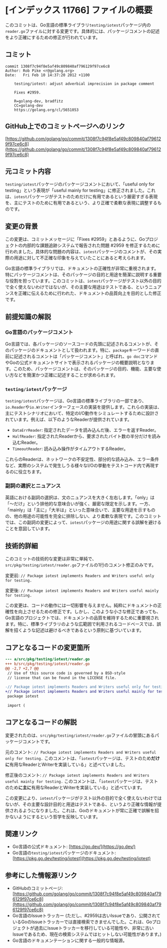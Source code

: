 # [インデックス 11766] ファイルの概要

このコミットは、Go言語の標準ライブラリ`testing/iotest`パッケージ内の`reader.go`ファイルに対する変更です。具体的には、パッケージコメントの記述をより正確にするための修正が行われています。

## コミット

```
commit 1308f7c94f8e5af49c809840af796129f97ce6c8
Author: Rob Pike <r@golang.org>
Date:   Fri Feb 10 14:37:20 2012 +1100

    testing/iotest: adjust adverbial imprecision in package comment
    
    Fixes #2959.
    
    R=golang-dev, bradfitz
    CC=golang-dev
    https://golang.org/cl/5651053
```

## GitHub上でのコミットページへのリンク

[https://github.com/golang/go/commit/1308f7c94f8e5af49c809840af796129f97ce6c8](https://github.com/golang/go/commit/1308f7c94f8e5af49c809840af796129f97ce6c8)

## 元コミット内容

`testing/iotest`パッケージのパッケージコメントにおいて、「useful only for testing」という表現が「useful mainly for testing」に修正されました。これは、`iotest`パッケージがテストのためだけに有用であるという厳密すぎる表現を、主にテストのために有用であるという、より正確で柔軟な表現に調整するものです。

## 変更の背景

この変更は、コミットメッセージに「Fixes #2959」とあるように、Goプロジェクトの内部的な課題追跡システムで報告された問題 #2959 を修正するために行われました。具体的な問題の内容は、`iotest`パッケージのコメントが、その実際の用途に対して不正確な印象を与えていたことにあると考えられます。

Go言語の標準ライブラリでは、ドキュメントの正確性が非常に重視されます。特にパッケージコメントは、そのパッケージの目的と用途を簡潔に説明する重要な役割を担っています。このコミットは、`iotest`パッケージがテスト以外の目的で全く使えないわけではないが、その主要な用途はテストである、というニュアンスを正確に伝えるために行われた、ドキュメントの品質向上を目的とした修正です。

## 前提知識の解説

### Go言語のパッケージコメント

Go言語では、各パッケージのソースコードの先頭に記述されるコメントが、そのパッケージのドキュメントとして扱われます。特に、`package`キーワードの直前に記述されるコメントは「パッケージコメント」と呼ばれ、`go doc`コマンドやGoの公式ドキュメントサイトで表示されるパッケージの概要説明となります。このため、パッケージコメントは、そのパッケージの目的、機能、主要な使い方などを簡潔かつ正確に記述することが求められます。

### `testing/iotest`パッケージ

`testing/iotest`パッケージは、Go言語の標準ライブラリの一部であり、`io.Reader`や`io.Writer`インターフェースの実装を提供します。これらの実装は、主にテストシナリオにおいて、特定のI/O動作をシミュレートするために設計されています。例えば、以下のようなReaderが提供されています。

*   `DataErrReader`: 指定されたデータを読み込んだ後、エラーを返すReader。
*   `HalfReader`: 指定されたReaderから、要求されたバイト数の半分だけを読み込むReader。
*   `TimeoutReader`: 読み込み操作がタイムアウトするReader。

これらのReaderは、ネットワークの不安定性、部分的な読み込み、エラー条件など、実際のシステムで発生しうる様々なI/Oの挙動をテストコード内で再現するのに役立ちます。

### 副詞の選択とニュアンス

英語における副詞の選択は、文のニュアンスを大きく左右します。「only」は「〜だけ」という排他的な意味合いが強く、厳密な限定を示します。一方、「mainly」は「主に」「大半は」といった意味合いで、主要な用途を示すものの、他の用途の可能性を完全に排除しない、より柔軟な表現です。このコミットでは、この副詞の変更によって、`iotest`パッケージの用途に関する誤解を避けることを意図しています。

## 技術的詳細

このコミットの技術的な変更は非常に単純で、`src/pkg/testing/iotest/reader.go`ファイルの1行のコメント修正のみです。

変更前:
`// Package iotest implements Readers and Writers useful only for testing.`

変更後:
`// Package iotest implements Readers and Writers useful mainly for testing.`

この変更は、コードの動作には一切影響を与えません。純粋にドキュメントの正確性を向上させるための修正です。しかし、このような小さな修正であっても、Go言語のプロジェクトでは、ドキュメントの品質を維持するために重要視されます。特に、標準ライブラリのような広範囲で利用されるコードベースでは、誤解を招くような記述は避けるべきであるという原則に基づいています。

## コアとなるコードの変更箇所

```diff
--- a/src/pkg/testing/iotest/reader.go
+++ b/src/pkg/testing/iotest/reader.go
@@ -2,7 +2,7 @@
 // Use of this source code is governed by a BSD-style
 // license that can be found in the LICENSE file.
 
-// Package iotest implements Readers and Writers useful only for testing.
+// Package iotest implements Readers and Writers useful mainly for testing.
 package iotest
 
 import (
```

## コアとなるコードの解説

変更されたのは、`src/pkg/testing/iotest/reader.go`ファイルの冒頭にあるパッケージコメントです。

元のコメント:
`// Package iotest implements Readers and Writers useful only for testing.`
このコメントは、「`iotest`パッケージは、テストのため**だけに**有用なReaderとWriterを実装している」と述べていました。

修正後のコメント:
`// Package iotest implements Readers and Writers useful mainly for testing.`
このコメントは、「`iotest`パッケージは、テストのため**に主に**有用なReaderとWriterを実装している」と述べています。

この変更により、`iotest`パッケージがテスト以外の目的で全く使えないわけではないが、その主要な設計目的と用途はテストである、というより正確な情報が提供されるようになりました。これは、Goのドキュメントが常に正確で誤解を招かないようにするという哲学を反映しています。

## 関連リンク

*   Go言語の公式ドキュメント: [https://go.dev/](https://go.dev/)
*   Go言語の`testing/iotest`パッケージのドキュメント: [https://pkg.go.dev/testing/iotest](https://pkg.go.dev/testing/iotest)

## 参考にした情報源リンク

*   GitHubのコミットページ: [https://github.com/golang/go/commit/1308f7c94f8e5af49c809840af796129f97ce6c8](https://github.com/golang/go/commit/1308f7c94f8e5af49c809840af796129f97ce6c8)
*   Go言語のIssueトラッカー (ただし、#2959は古いIssueであり、公開されているGoのIssueトラッカーでは直接検索できませんでした。これは、Goプロジェクトが過去にIssueトラッカーを移行している可能性や、非常に古いIssueであるため、現在の検索システムではヒットしない可能性があります。)
*   Go言語のドキュメンテーションに関する一般的な情報源。

